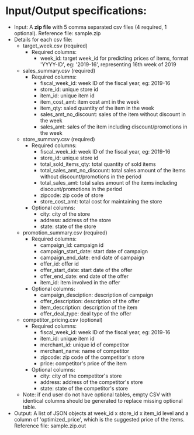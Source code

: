 # Input/Output specifications:
- Input: A **zip file** with 5 comma separated csv files (4 required, 1 optional). Reference file: sample.zip
- Details for each csv file:
    - target_week.csv (required)
        - Required columns:
            - week_id: target week_id for predicting prices of items, format 'YYYY-ID', eg: '2019-16', representing 16th week of 2019
    - sales_summary.csv (required)
        - Required columns: 
            - fiscal_week_id: week ID of the fiscal year, eg: 2019-16
            - store_id: unique store id
            - item_id: unique item id
            - item_cost_amt: item cost amt in the week
            - item_qty: saled quantity of the item in the week
            - sales_amt_no_discount: sales of the item without discount in the week
            - sales_amt: sales of the item including discount/promotions in the week
    - store_summary.csv (required)
        - Required columns: 
            - fiscal_week_id: week ID of the fiscal year, eg: 2019-16
            - store_id: unique store id
            - total_sold_items_qty: total quantity of sold items
            - total_sales_amt_no_discount: total sales amount of the items without discount/promotions in the period
            - total_sales_amt: total sales amount of the items including discount/promotions in the period
            - zipcode: zip code of store
            - store_cost_amt: total cost for maintaining the store
        - Optional columns:
            - city: city of the store
            - address: address of the store
            - state: state of the store
    - promotion_summary.csv (required)
        - Required columns: 
            - campaign_id: campaign id 
            - campaign_start_date: start date of campaign
            - campaign_end_date: end date of campaign
            - offer_id: offer id
            - offer_start_date: start date of the offer
            - offer_end_date: end date of the offer
            - item_id: item involved in the offer
        - Optional columns:
            - campaign_desciption: description of campaign
            - offer_description: description of the offer
            - item_description: description of the item
            - offer_deal_type: deal type of the offer
    - competitor_pricing.csv (optional)
        - Required columns: 
            - fiscal_week_id: week ID of the fiscal year, eg: 2019-16
            - item_id: unique item id
            - merchant_id: unique id of competitor
            - merchant_name: name of competitor
            - zipcode: zip code of the competitor's store
            - price: competitor's price of the item
        - Optional columns:
            - city: city of the competitor's store
            - address: address of the competitor's store
            - state: state of the competitor's store
    - Note: if end user do not have optional tables, empty CSV with identical columns should be generated to replace missing optional table.
- Output: A list of JSON objects at week_id x store_id x item_id level and a column of 'optimized_price', which is the suggested price of the items. Reference file: sample.zip.out
